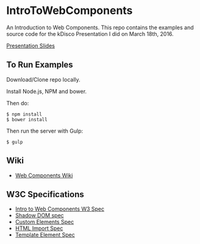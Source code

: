 IntroToWebComponents
===
An Introduction to Web Components. This repo contains the examples and source code for the kDisco Presentation I did on March 18th, 2016.

[Presentation Slides](https://docs.google.com/presentation/d/1Z634U7FY8kjgWIx40Uj53C6QTa8tsVzIoX6tTxKAtv4/edit?usp=sharing)

To Run Examples
---
Download/Clone repo locally.

Install Node.js, NPM and bower.

Then do:
```
$ npm install
$ bower install
```

Then run the server with Gulp:
```
$ gulp
```

Wiki
---
- [Web Components Wiki](https://www.w3.org/wiki/WebComponents/)

W3C Specifications
---
- [Intro to Web Components W3 Spec](https://www.w3.org/TR/components-intro/)
- [Shadow DOM spec](http://w3c.github.io/webcomponents/spec/shadow/)
- [Custom Elements Spec](http://w3c.github.io/webcomponents/spec/custom/)
- [HTML Import Spec](http://w3c.github.io/webcomponents/spec/imports/)
- [Template Element Spec](https://www.w3.org/TR/html5/scripting-1.html%23the-template-element)